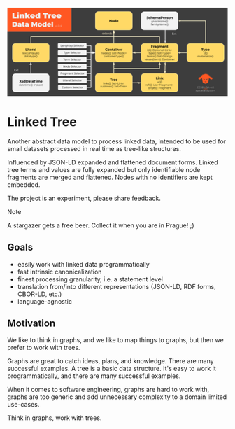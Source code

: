 ![Data Model](/doc/linked-tree-data-model-v1.0.4.png)

# Linked Tree

Another abstract data model to process linked data, intended to be used for small datasets processed in real time as tree-like structures. 

Influenced by JSON-LD expanded and flattened document forms. Linked tree terms and values are fully expanded but only identifiable node fragments are merged and flattened. Nodes with no identifiers are kept embedded.

The project is an experiment, please share feedback.

> [!NOTE]
> A stargazer gets a free beer. Collect it when you are in Prague! ;)

## Goals

  * easily work with linked data programmatically  
  * fast intrinsic canonicalization
  * finest processing granularity, i.e. a statement level
  * translation from/into different representations (JSON-LD, RDF forms, CBOR-LD, etc.)
  * language-agnostic

## Motivation
We like to think in graphs, and we like to map things to graphs, but then we prefer to work with trees.

Graphs are great to catch ideas, plans, and knowledge. There are many successful examples. A tree is a basic data structure. It's easy to work it programmatically, and there are many successful examples.

When it comes to software engineering, graphs are hard to work with, graphs are too generic and add unnecessary complexity to a domain limited use-cases.

Think in graphs, work with trees.


